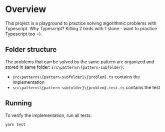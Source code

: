 # Overview

This project is a playground to practice solving algorithmic problems with Typescript. Why Typescript? Killing 2 birds with 1 stone - want to practice Typescript too =).

## Folder structure

The problems that can be solved by the same pattern are organized and stored in same folder: `src\patterns\{pattern-subfolder}`.

* `src\patterns\{pattern-subfolder}\{problem}.ts` contains the implementation
* `src\patterns\{pattern-subfolder}\{problem}.test.ts` contains the test

## Running

To verify the implementation, run all tests: 

`yarn test` 